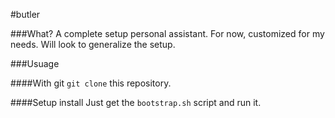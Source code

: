 #butler

###What?
A complete setup personal assistant. For now, customized for my needs. Will look to generalize the setup.

###Usuage

####With git
`git clone` this repository.

####Setup install
Just get the `bootstrap.sh` script and run it.

